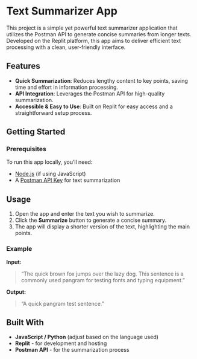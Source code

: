 # Text Summarizer App

This project is a simple yet powerful text summarizer application that utilizes the Postman API to generate concise summaries from longer texts. Developed on the Replit platform, this app aims to deliver efficient text processing with a clean, user-friendly interface.

## Features

- **Quick Summarization**: Reduces lengthy content to key points, saving time and effort in information processing.
- **API Integration**: Leverages the Postman API for high-quality summarization.
- **Accessible & Easy to Use**: Built on Replit for easy access and a straightforward setup process.

## Getting Started

### Prerequisites

To run this app locally, you’ll need:

- [Node.js](https://nodejs.org/) (if using JavaScript)
- A [Postman API Key](https://postman.com/) for text summarization

## Usage

1. Open the app and enter the text you wish to summarize.
2. Click the **Summarize** button to generate a concise summary.
3. The app will display a shorter version of the text, highlighting the main points.

### Example

**Input:**

> “The quick brown fox jumps over the lazy dog. This sentence is a commonly used pangram for testing fonts and typing equipment.”

**Output:**

> “A quick pangram test sentence.”

## Built With

- **JavaScript / Python** (adjust based on the language used)
- **Replit** - for development and hosting
- **Postman API** - for the summarization process
